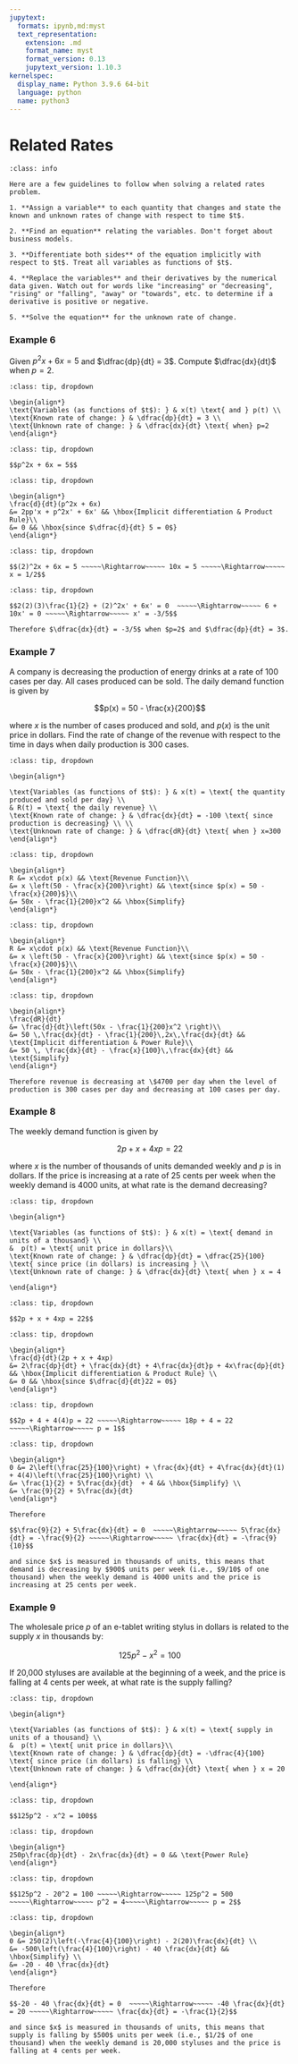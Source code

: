 ```yaml
---
jupytext:
  formats: ipynb,md:myst
  text_representation:
    extension: .md
    format_name: myst
    format_version: 0.13
    jupytext_version: 1.10.3
kernelspec:
  display_name: Python 3.9.6 64-bit
  language: python
  name: python3
---
```

# Related Rates

```{admonition} How to Solve a Related Rates Problem
:class: info

Here are a few guidelines to follow when solving a related rates problem.

1. **Assign a variable** to each quantity that changes and state the known and unknown rates of change with respect to time $t$.
    
2. **Find an equation** relating the variables. Don't forget about business models.

3. **Differentiate both sides** of the equation implicitly with respect to $t$. Treat all variables as functions of $t$.

4. **Replace the variables** and their derivatives by the numerical data given. Watch out for words like "increasing" or "decreasing", "rising" or "falling", "away" or "towards", etc. to determine if a derivative is positive or negative.

5. **Solve the equation** for the unknown rate of change.
```

### Example 6

Given $p^2x + 6x = 5$ and $\dfrac{dp}{dt} = 3$. Compute $\dfrac{dx}{dt}$ when $p = 2$.

```{admonition} Step 1: Assign variables and state the known and unknown rates of change.
:class: tip, dropdown

\begin{align*}
\text{Variables (as functions of $t$): } & x(t) \text{ and } p(t) \\ 
\text{Known rate of change: } & \dfrac{dp}{dt} = 3 \\ 
\text{Unknown rate of change: } & \dfrac{dx}{dt} \text{ when} p=2
\end{align*} 
```

```{admonition} Step 2: Find an equation which relates the variables.
:class: tip, dropdown

$$p^2x + 6x = 5$$
```

```{admonition} Step 3: Differentiate both sides of the equation implicitly with respect to $t$.
:class: tip, dropdown

\begin{align*}
\frac{d}{dt}(p^2x + 6x)
&= 2pp'x + p^2x' + 6x' && \hbox{Implicit differentiation & Product Rule}\\
&= 0 && \hbox{since $\dfrac{d}{dt} 5 = 0$}
\end{align*}
```

```{admonition} Step 4: Since $x$ appears in the equation after differentiation, we need to find its value by plugging in $p=2$ into the given equation $p^2x + 6x = 5$.
:class: tip, dropdown

$$(2)^2x + 6x = 5 ~~~~~\Rightarrow~~~~~ 10x = 5 ~~~~~\Rightarrow~~~~~ x = 1/2$$
```

```{admonition} Step 5: Plug in the known values of the variables and their derivatives into the equation found in Step 3. ($p=2$, $x=1/2$, $\frac{dp}{dt} = 3$)
:class: tip, dropdown

$$2(2)(3)\frac{1}{2} + (2)^2x' + 6x' = 0  ~~~~~\Rightarrow~~~~~ 6 + 10x' = 0 ~~~~~\Rightarrow~~~~~ x' = -3/5$$

Therefore $\dfrac{dx}{dt} = -3/5$ when $p=2$ and $\dfrac{dp}{dt} = 3$.
```

### Example 7

A company is decreasing the production of energy drinks at a rate of 100 cases per day. All cases produced can be sold. The daily demand function is given by 

$$p(x) = 50 - \frac{x}{200}$$ 

where $x$ is the number of cases produced and sold, and $p(x)$ is the unit price in dollars. Find the rate of change of the revenue with respect to the time in days when daily production is 300 cases.

```{admonition} Step 1: Assign variables and state the known and unknown rates of change.
:class: tip, dropdown

\begin{align*}

\text{Variables (as functions of $t$): } & x(t) = \text{ the quantity produced and sold per day} \\
& R(t) = \text{ the daily revenue} \\
\text{Known rate of change: } & \dfrac{dx}{dt} = -100 \text{ since production is decreasing} \\ \\
\text{Unknown rate of change: } & \dfrac{dR}{dt} \text{ when } x=300
\end{align*}
```

```{admonition} Step 2: Find an equation which relates the variables.
:class: tip, dropdown

\begin{align*}
R &= x\cdot p(x) && \text{Revenue Function}\\
&= x \left(50 - \frac{x}{200}\right) && \text{since $p(x) = 50 - \frac{x}{200}$}\\
&= 50x - \frac{1}{200}x^2 && \hbox{Simplify}
\end{align*}
```

```{admonition} Step 3: Find an equation which relates the variables. 
:class: tip, dropdown

\begin{align*}
R &= x\cdot p(x) && \text{Revenue Function}\\
&= x \left(50 - \frac{x}{200}\right) && \text{since $p(x) = 50 - \frac{x}{200}$}\\
&= 50x - \frac{1}{200}x^2 && \hbox{Simplify}
\end{align*}
```

```{admonition} Step 4: Differentiate both sides of the equation implicitly with respect to $t$.
:class: tip, dropdown

\begin{align*}
\frac{dR}{dt}
&= \frac{d}{dt}\left(50x - \frac{1}{200}x^2 \right)\\ 
&= 50 \,\frac{dx}{dt} - \frac{1}{200}\,2x\,\frac{dx}{dt} && \text{Implicit differentiation & Power Rule}\\
&= 50 \, \frac{dx}{dt} - \frac{x}{100}\,\frac{dx}{dt} && \text{Simplify}
\end{align*}

Therefore revenue is decreasing at \$4700 per day when the level of production is 300 cases per day and decreasing at 100 cases per day.
```

### Example 8

The weekly demand function is given by 

$$2p + x + 4xp = 22$$

where $x$ is the number of thousands of units demanded weekly and $p$ is in dollars. If the price is increasing at a rate of 25 cents per week when the weekly demand is 4000 units, at what rate is the demand decreasing?

```{admonition} Step 1: Assign variables and state the known and unknown rates of change.
:class: tip, dropdown

\begin{align*}

\text{Variables (as functions of $t$): } & x(t) = \text{ demand in units of a thousand} \\
&  p(t) = \text{ unit price in dollars}\\ 
\text{Known rate of change: } & \dfrac{dp}{dt} = \dfrac{25}{100} \text{ since price (in dollars) is increasing } \\
\text{Unknown rate of change: } & \dfrac{dx}{dt} \text{ when } x = 4

\end{align*}
```

```{admonition} Step 2: Find an equation which relates the variables.
:class: tip, dropdown

$$2p + x + 4xp = 22$$
```

```{admonition} Step 3: Differentiate both sides of the equation implicitly with respect to $t$.
:class: tip, dropdown

\begin{align*}
\frac{d}{dt}(2p + x + 4xp)
&= 2\frac{dp}{dt} + \frac{dx}{dt} + 4\frac{dx}{dt}p + 4x\frac{dp}{dt} && \hbox{Implicit differentiation & Product Rule} \\
&= 0 && \hbox{since $\dfrac{d}{dt}22 = 0$}
\end{align*}
```

```{admonition} Step 4: Since $p$ appears in the equation after differentiation, we need to find its value by plugging in $x=4$ into the given demand equation $2p+x+4xp = 22$.
:class: tip, dropdown

$$2p + 4 + 4(4)p = 22 ~~~~~\Rightarrow~~~~~ 18p + 4 = 22 ~~~~~\Rightarrow~~~~~ p = 1$$
```

```{admonition} Step 5: Plug in the known values of the variables and their derivatives into the equation found in Step 3. ($x=4$, $p=1$, $\frac{dp}{dt} = 25/100$)
:class: tip, dropdown

\begin{align*}
0 &= 2\left(\frac{25}{100}\right) + \frac{dx}{dt} + 4\frac{dx}{dt}(1) + 4(4)\left(\frac{25}{100}\right) \\
&= \frac{1}{2} + 5\frac{dx}{dt}  + 4 && \hbox{Simplify} \\
&= \frac{9}{2} + 5\frac{dx}{dt} 
\end{align*}

Therefore

$$\frac{9}{2} + 5\frac{dx}{dt} = 0  ~~~~~\Rightarrow~~~~~ 5\frac{dx}{dt} = -\frac{9}{2} ~~~~~\Rightarrow~~~~~ \frac{dx}{dt} = -\frac{9}{10}$$

and since $x$ is measured in thousands of units, this means that demand is decreasing by $900$ units per week (i.e., $9/10$ of one thousand) when the weekly demand is 4000 units and the price is increasing at 25 cents per week.
```

### Example 9

The wholesale price $p$ of an e-tablet writing stylus in dollars is related to the supply $x$ in thousands by:

$$125p^2 - x^2 = 100$$

If 20,000 styluses are available at the beginning of a week, and the price is falling at 4 cents per week, at what rate is the supply falling?

```{admonition} Step 1: Assign variables and state the known and unknown rates of change.
:class: tip, dropdown

\begin{align*}

\text{Variables (as functions of $t$): } & x(t) = \text{ supply in units of a thousand} \\
&  p(t) = \text{ unit price in dollars}\\ 
\text{Known rate of change: } & \dfrac{dp}{dt} = -\dfrac{4}{100} \text{ since price (in dollars) is falling} \\
\text{Unknown rate of change: } & \dfrac{dx}{dt} \text{ when } x = 20

\end{align*}
```

```{admonition} Step 2: Find an equation which relates the variables.
:class: tip, dropdown

$$125p^2 - x^2 = 100$$
```

```{admonition} Step 3: Differentiate both sides of the equation implicitly with respect to $t$.
:class: tip, dropdown

\begin{align*}
250p\frac{dp}{dt} - 2x\frac{dx}{dt} = 0 && \text{Power Rule}
\end{align*}
```

```{admonition} Step 4: Since $p$ appears in the equation after differentiation, we need to find its value by plugging in $x=20$ into the given supply equation $125p^2 - x^2 = 100$.
:class: tip, dropdown

$$125p^2 - 20^2 = 100 ~~~~~\Rightarrow~~~~~ 125p^2 = 500 ~~~~~\Rightarrow~~~~~ p^2 = 4~~~~~\Rightarrow~~~~~ p = 2$$
```

```{admonition} Step 5: Plug in the known values of the variables and their derivatives into the equation found in Step 3. ($x=20$, $p=2$, $\frac{dp}{dt} = -4/100$)
:class: tip, dropdown

\begin{align*}
0 &= 250(2)\left(-\frac{4}{100}\right) - 2(20)\frac{dx}{dt} \\
&= -500\left(\frac{4}{100}\right) - 40 \frac{dx}{dt} && \hbox{Simplify} \\
&= -20 - 40 \frac{dx}{dt} 
\end{align*}

Therefore

$$-20 - 40 \frac{dx}{dt} = 0  ~~~~~\Rightarrow~~~~~ -40 \frac{dx}{dt} = 20 ~~~~~\Rightarrow~~~~~ \frac{dx}{dt} = -\frac{1}{2}$$

and since $x$ is measured in thousands of units, this means that supply is falling by $500$ units per week (i.e., $1/2$ of one thousand) when the weekly demand is 20,000 styluses and the price is falling at 4 cents per week.
```